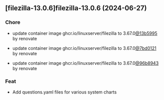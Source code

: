 

## [filezilla-13.0.6]filezilla-13.0.6 (2024-06-27)

### Chore



- update container image ghcr.io/linuxserver/filezilla to 3.67.0[@13b5995](https://github.com/13b5995) by renovate

- update container image ghcr.io/linuxserver/filezilla to 3.67.0[@7bd0121](https://github.com/7bd0121) by renovate

- update container image ghcr.io/linuxserver/filezilla to 3.67.0[@96b8943](https://github.com/96b8943) by renovate

### Feat



- Add questions.yaml files for various system charts